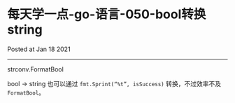 # 每天学一点-go-语言-050-bool转换string

Posted at Jan 18 2021

---

strconv.FormatBool

bool → string
也可以通过 `fmt.Sprint(“%t”, isSuccess)` 转换，不过效率不及 `FormatBool`。
